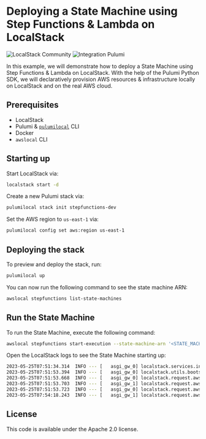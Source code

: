 # Deploying a State Machine using Step Functions & Lambda on LocalStack

![LocalStack Community](https://img.shields.io/badge/LocalStack-Community-green)
![Integration Pulumi](https://img.shields.io/badge/Integration-Pulumi-orange)

In this example, we will demonstrate how to deploy a State Machine using Step Functions & Lambda on LocalStack. With the help of the Pulumi Python SDK, we will declaratively provision AWS resources & infrastructure locally on LocalStack and on the real AWS cloud.

## Prerequisites

- LocalStack
- Pulumi & [`pulumilocal`](https://github.com/localstack/pulumi-local) CLI
- Docker
- `awslocal` CLI

## Starting up

Start LocalStack via:

```bash
localstack start -d
```

Create a new Pulumi stack via:

```bash
pulumilocal stack init stepfunctions-dev
```

Set the AWS region to `us-east-1` via:

```bash
pulumilocal config set aws:region us-east-1
```

## Deploying the stack

To preview and deploy the stack, run:

```bash
pulumilocal up
```

You can now run the following command to see the state machine ARN:

```bash
awslocal stepfunctions list-state-machines
```

## Run the State Machine

To run the State Machine, execute the following command:

```bash
awslocal stepfunctions start-execution --state-machine-arn '<STATE_MACHINE_ARN>'
```

Open the LocalStack logs to see the State Machine starting up:

```bash
2023-05-25T07:51:34.314  INFO --- [   asgi_gw_0] localstack.services.infra  : Starting mock StepFunctions service on http ports 443/4566 ...
2023-05-25T07:51:53.394  INFO --- [   asgi_gw_0] localstack.utils.bootstrap : Execution of "require" took 19131.07ms
2023-05-25T07:51:53.668  INFO --- [   asgi_gw_0] localstack.request.aws     : AWS stepfunctions.CreateStateMachine => 200
2023-05-25T07:51:53.703  INFO --- [   asgi_gw_1] localstack.request.aws     : AWS stepfunctions.DescribeStateMachine => 200
2023-05-25T07:51:53.723  INFO --- [   asgi_gw_0] localstack.request.aws     : AWS stepfunctions.ListTagsForResource => 200
2023-05-25T07:54:18.243  INFO --- [   asgi_gw_1] localstack.request.aws     : AWS stepfunctions.StartExecution => 200
```

## License

This code is available under the Apache 2.0 license.
